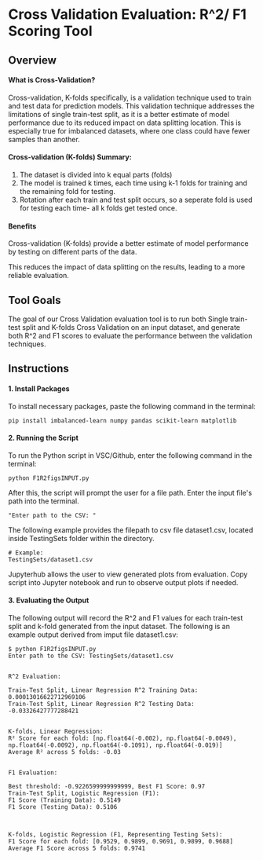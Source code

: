 
# Cross Validation Evaluation: R^2/ F1 Scoring Tool

## Overview

#### What is Cross-Validation?

Cross-validation, K-folds specifically, is a validation technique used to train and test data for prediction models. This validation technique addresses the limitations of single train-test split, as it is a better estimate of model performance due to its reduced impact on data splitting location. This is especially true for imbalanced datasets, where one class could have fewer samples than another.

#### Cross-validation (K-folds) Summary:
1. The dataset is divided into k equal parts (folds)
2. The model is trained k times, each time using k-1 folds for training and the remaining fold for testing.
3. Rotation after each train and test split occurs, so a seperate fold is used for testing each time- all k folds get tested once.

#### Benefits
Cross-validation (K-folds) provide a better estimate of model performance by testing on different parts of the data.

This reduces the impact of data splitting on the results, leading to a more reliable evaluation.

## Tool Goals

The goal of our Cross Validation evaluation tool is to run both Single train-test split and K-folds Cross Validation on an input dataset, and generate both R^2 and F1 scores to evaluate the performance between the validation techniques. 

## Instructions

#### 1. Install Packages

To install necessary packages, paste the following command in the terminal:
```
pip install imbalanced-learn numpy pandas scikit-learn matplotlib
```
#### 2. Running the Script

To run the Python script in VSC/Github, enter the following command in the terminal:
```
python F1R2figsINPUT.py
```
After this, the script will prompt the user for a file path. Enter the input file's path into the terminal. 
```
"Enter path to the CSV: "
```
The following example provides the filepath to csv file dataset1.csv, located inside TestingSets folder within the directory.
```
# Example:
TestingSets/dataset1.csv
```

Jupyterhub allows the user to view generated plots from evaluation. Copy script into Jupyter notebook and run to observe output plots if needed.


#### 3. Evaluating the Output
The following output will record the R^2 and F1 values for each train-test split and k-fold generated from the input dataset. The following is an example output derived from imput file dataset1.csv:
```
$ python F1R2figsINPUT.py
Enter path to the CSV: TestingSets/dataset1.csv
 
 
R^2 Evaluation:
 
Train-Test Split, Linear Regression R^2 Training Data: 
0.00013016622712969106
Train-Test Split, Linear Regression R^2 Testing Data: 
-0.03326427777288421
 
 
K-folds, Linear Regression: 
R² Score for each fold: [np.float64(-0.002), np.float64(-0.0049), np.float64(-0.0092), np.float64(-0.1091), np.float64(-0.019)]
Average R² across 5 folds: -0.03
 
 
F1 Evaluation:
 
Best threshold: -0.9226599999999999, Best F1 Score: 0.97
Train-Test Split, Logistic Regression (F1):
F1 Score (Training Data): 0.5149
F1 Score (Testing Data): 0.5106
 
 

K-folds, Logistic Regression (F1, Representing Testing Sets):
F1 Score for each fold: [0.9529, 0.9899, 0.9691, 0.9899, 0.9688]
Average F1 Score across 5 folds: 0.9741

```